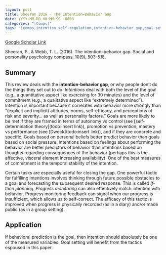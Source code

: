 ```yaml
---
layout: post
title: Sheeran 2016 - The Intention–Behavior Gap
date: YYYY-MM-DD HH:MM:SS -0600
categories: "[Comps]"
tags: "[comps,intention,self-regulation,intention-behavior gap,goal setting,feedback]"
---
```


[Google Scholar Link](https://scholar.google.com/scholar?hl=en&as_sdt=0%2C45&q=intention+behavior+gap&btnG=)

Sheeran, P., & Webb, T. L. (2016). The intention–behavior gap. Social and personality psychology compass, 10(9), 503-518.

## Summary
This review deals with the **intention-behavior gap**, or why people don’t do the things they set out to do.  _Intentions_ deal with both the level of the goal (e.g., a quantitative aspect like exercising for 30 minutes) and the level of commitment (e.g., a qualitative aspect like “extremely determined”).  Intention is important because it correlates with behavior more strongly than “(explicit and implicit) attitudes, norms, self-efficacy, and perceptions of risk and severity… as well as personality factors.”  Goals are more likely to be met if they are framed in terms of autonomy vs control (see [self-determination theory](todo:insert link)), promotion vs prevention, mastery vs performance (see [Dweck](todo:insert link)), and if they are concrete and specific.  Goals based on personal beliefs better predict behavior than goals based on social pressure.  Intentions based on feelings about performing the behavior are better predictors of behavior than intentions based on thoughts regarding consequences of the behavior (perhaps this is the affective, visceral element increasing availability).  One of the best measures of commitment is the temporal stability of the intention.

Certain tasks are especially useful for closing the gap.  One powerful tactic for fulfilling intentions involves thinking through future possible obstacles to a goal and forecasting the subsequent desired response.  This is called _if-then planning_.  _Progress monitoring_ can also effectively match intention with behavior.  Progress monitoring feedback can signal when our progress is insufficient, which allows us to self-correct.  The efficacy of this tactic is improved when progress is physically recorded (as in a diary) and/or made public (as in a group setting).

## Application
If behavioral prediction is the goal, then intention should absolutely be one of the measured variables.  Goal setting will benefit from the tactics espoused in this paper.
